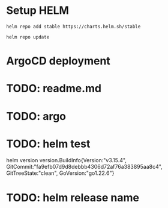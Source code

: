 # Setup HELM
`helm repo add stable https://charts.helm.sh/stable`

`helm repo update`

# ArgoCD deployment



# TODO: readme.md

# TODO: argo

# TODO: helm test
helm version
version.BuildInfo{Version:"v3.15.4", GitCommit:"fa9efb07d9d8debbb4306d72af76a383895aa8c4", GitTreeState:"clean", GoVersion:"go1.22.6"}

# TODO: helm release name
